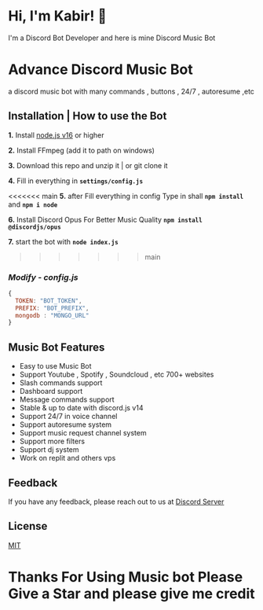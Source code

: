# Hi, I'm Kabir! 👋

I'm a Discord Bot Developer and here is mine Discord Music Bot

# Advance Discord Music Bot

a discord music bot with many commands , buttons , 24/7 , autoresume ,etc

## **Installation | How to use the Bot**

**1.** Install [node.js v16](https://nodejs.org/en/) or higher

**2.** Install FFmpeg (add it to path on windows)

**3.** Download this repo and unzip it | or git clone it

**4.** Fill in everything in **`settings/config.js`**

<<<<<<< main
**5.** after Fill everything in config Type in shall **`npm install`** and **`npm i node`**

**6.** Install Discord Opus For Better Music Quality **`npm install @discordjs/opus`**

**7.** start the bot with **`node index.js`**

> > > > > > > main
> > > > > > > <br/>

### _Modify - config.js_

```javascript
{
  TOKEN: "BOT_TOKEN",
  PREFIX: "BOT_PREFIX",
  mongodb : "MONGO_URL"
}
```

## Music Bot Features

- Easy to use Music Bot
- Support Youtube , Spotify , Soundcloud , etc 700+ websites
- Slash commands support
- Dashboard support
- Message commands support
- Stable & up to date with discord.js v14
- Support 24/7 in voice channel
- Support autoresume system
- Support music request channel system
- Support more filters
- Support dj system
- Work on replit and others vps

## Feedback

If you have any feedback, please reach out to us at [Discord Server](https://discord.gg/FuKfAREn9f)

## License

[MIT](https://choosealicense.com/licenses/mit/)

# Thanks For Using Music bot Please Give a Star and please give me credit
